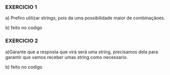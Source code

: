 ### EXERCICIO 1

a) Prefiro utilizar strings, pois da uma possibilidade maior de combinaçãoes.

b) feito no codigo

### EXERCICIO 2

a)Garante que a resposta que virá será uma string, precisamos dela para garantir que vamos receber umas string como necessario.

b) feito no codigo